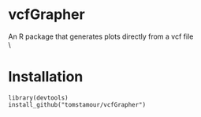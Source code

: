 # vcfGrapher
An R package that generates plots directly from a vcf file
\
\
# Installation
```
library(devtools)
install_github("tomstamour/vcfGrapher")
```

